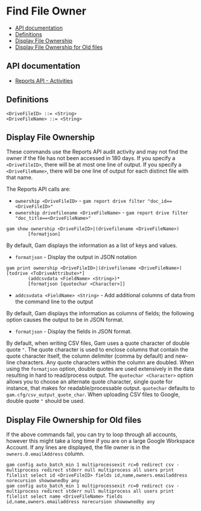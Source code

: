 # Find File Owner
- [API documentation](#api-documentation)
- [Definitions](#definitions)
- [Display File Ownership](#display-file-ownership)
- [Display File Ownership for Old files](#display-file-ownership-for-old-files)

## API documentation
* [Reports API - Activities](https://developers.google.com/admin-sdk/reports/reference/rest/v1/activities)

## Definitions
```
<DriveFileID> ::= <String>
<DriveFileName> ::= <String>
```

## Display File Ownership
These commands use the Reports API audit activity and may not find the owner if the file has not been accessed in 180 days.
If you specify a `<DriveFileID>`, there will be at most one line of output. If you specify a `<DriveFileName>`, there will be
one line of output for each distinct file with that name.

The Reports API calls are:
* `ownership <DriveFileID>` - `gam report drive filter "doc_id==<DriveFileID>"`
* `ownership drivefilename <DriveFileName>` - `gam report drive filter "doc_title==<DriveFileName>"`

```
gam show ownership <DriveFileID>|(drivefilename <DriveFileName>)
        [formatjson]
```
By default, Gam displays the information as a list of keys and values.
* `formatjson` - Display the output in JSON notation

```
gam print ownership <DriveFileID>|(drivefilename <DriveFileName>) [todrive <ToDriveAttribute>*]
        (addcsvdata <FieldName> <String>)*
        [formatjson [quotechar <Character>]]
```
* `addcsvdata <FieldName> <String>` - Add additional columns of data from the command line to the output

By default, Gam displays the information as columns of fields; the following option causes the output to be in JSON format.
* `formatjson` - Display the fields in JSON format.

By default, when writing CSV files, Gam uses a quote character of double quote `"`. The quote character is used to enclose columns that contain
the quote character itself, the column delimiter (comma by default) and new-line characters. Any quote characters within the column are doubled.
When using the `formatjson` option, double quotes are used extensively in the data resulting in hard to read/process output.
The `quotechar <Character>` option allows you to choose an alternate quote character, single quote for instance, that makes for readable/processable output.
`quotechar` defaults to `gam.cfg/csv_output_quote_char`. When uploading CSV files to Google, double quote `"` should be used.

## Display File Ownership for Old files
If the above commands fail, you can try to loop through all accounts, however this might take a long time if you are on a large Google Workspace Account.
If any lines are displayed, the file owner is in the `owners.0.emailAddress` column.
```
gam config auto_batch_min 1 multiprocessexit rc=0 redirect csv - multiprocess redirect stderr null multiprocess all users print filelist select id <DriveFileID> fields id,name,owners.emailaddress norecursion showownedby any
gam config auto_batch_min 1 multiprocessexit rc=0 redirect csv - multiprocess redirect stderr null multiprocess all users print filelist select name <DriveFileName> fields id,name,owners.emailaddress norecursion showownedby any
```
